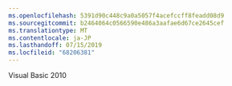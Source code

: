 ```yaml
---
ms.openlocfilehash: 5391d90c448c9a0a5057f4acefccff8feadd08d9
ms.sourcegitcommit: b2464064c0566590e486a3aafae6d67ce2645cef
ms.translationtype: MT
ms.contentlocale: ja-JP
ms.lasthandoff: 07/15/2019
ms.locfileid: "68206381"
---
```

Visual Basic 2010
